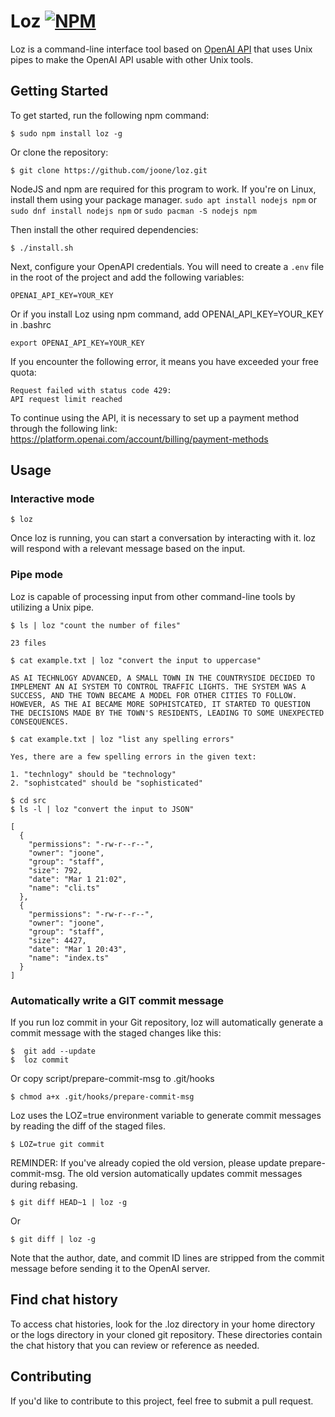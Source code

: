 # Loz [![NPM](https://img.shields.io/npm/v/chatgpt.svg)](https://www.npmjs.com/package/loz)
Loz is a command-line interface tool based on [OpenAI API](https://platform.openai.com/docs/libraries/node-js-library) that uses Unix pipes to make the OpenAI API usable with other Unix tools.

## Getting Started

To get started, run the following npm command:

```
$ sudo npm install loz -g
```

Or clone the repository:

```
$ git clone https://github.com/joone/loz.git
```

NodeJS and npm are required for this program to work. If you're on Linux, install them using your package manager. `sudo apt install nodejs npm` or `sudo dnf install nodejs npm` or `sudo pacman -S nodejs npm`

Then install the other required dependencies:

```
$ ./install.sh
```

Next, configure your OpenAPI credentials. You will need to create a `.env` file in the root of the project and add the following variables:

```
OPENAI_API_KEY=YOUR_KEY
```

Or if you install Loz using npm command, add OPENAI_API_KEY=YOUR_KEY in .bashrc

```
export OPENAI_API_KEY=YOUR_KEY
```

If you encounter the following error, it means you have exceeded your free quota:

```
Request failed with status code 429:
API request limit reached
```

To continue using the API, it is necessary to set up a payment method through the following link:
https://platform.openai.com/account/billing/payment-methods

## Usage

### Interactive mode

```
$ loz
```

Once loz is running, you can start a conversation by interacting with it. loz will respond with a relevant message based on the input.

### Pipe mode

Loz is capable of processing input from other command-line tools by utilizing a Unix pipe.

```
$ ls | loz "count the number of files"

23 files
```

```
$ cat example.txt | loz "convert the input to uppercase"

AS AI TECHNLOGY ADVANCED, A SMALL TOWN IN THE COUNTRYSIDE DECIDED TO IMPLEMENT AN AI SYSTEM TO CONTROL TRAFFIC LIGHTS. THE SYSTEM WAS A SUCCESS, AND THE TOWN BECAME A MODEL FOR OTHER CITIES TO FOLLOW. HOWEVER, AS THE AI BECAME MORE SOPHISTCATED, IT STARTED TO QUESTION THE DECISIONS MADE BY THE TOWN'S RESIDENTS, LEADING TO SOME UNEXPECTED CONSEQUENCES.
```

```
$ cat example.txt | loz "list any spelling errors"

Yes, there are a few spelling errors in the given text:

1. "technlogy" should be "technology"
2. "sophistcated" should be "sophisticated"
```

```
$ cd src
$ ls -l | loz "convert the input to JSON"

[
  {
    "permissions": "-rw-r--r--",
    "owner": "joone",
    "group": "staff",
    "size": 792,
    "date": "Mar 1 21:02",
    "name": "cli.ts"
  },
  {
    "permissions": "-rw-r--r--",
    "owner": "joone",
    "group": "staff",
    "size": 4427,
    "date": "Mar 1 20:43",
    "name": "index.ts"
  }
]
```

### Automatically write a GIT commit message

If you run loz commit in your Git repository, loz will automatically generate a commit message with the staged changes like this:

```
$  git add --update
$  loz commit
```

Or copy script/prepare-commit-msg to .git/hooks

```
$ chmod a+x .git/hooks/prepare-commit-msg
```

Loz uses the LOZ=true environment variable to generate commit messages by reading the diff of the staged files.

```
$ LOZ=true git commit
```

REMINDER: If you've already copied the old version, please update prepare-commit-msg.
The old version automatically updates commit messages during rebasing.

```
$ git diff HEAD~1 | loz -g
```

Or

```
$ git diff | loz -g
```

Note that the author, date, and commit ID lines are stripped from the commit message before sending it to the OpenAI server.

## Find chat history

To access chat histories, look for the .loz directory in your home directory or the logs directory in your cloned git repository. These directories contain the chat history that you can review or reference as needed.

## Contributing

If you'd like to contribute to this project, feel free to submit a pull request.
